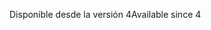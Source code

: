 <span data-ttu-id="f343f-101">Disponible desde la versión 4</span><span class="sxs-lookup"><span data-stu-id="f343f-101">Available since 4</span></span>